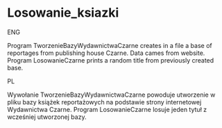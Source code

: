 # Losowanie_ksiazki

ENG

Program TworzenieBazyWydawnictwaCzarne creates in a file a base of reportages from publishing house Czarne. Data cames from website. Program LosowanieCzarne prints a random title from previously created base.

PL

Wywołanie TworzenieBazyWydawnictwaCzarne powoduje utworzenie w pliku bazy książek reportażowych na podstawie strony internetowej Wydawnictwa Czarne. Program LosowanieCzarne losuje jeden tytuł z wcześniej utworzonej bazy.
